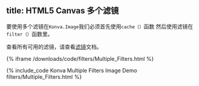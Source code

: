 title: HTML5 Canvas 多个滤镜
---
要使用多个滤镜在`Konva.Image`我们必须首先使用`cache（）`函数
然后使用滤镜在`filter（）`函数里。       

查看所有可用的滤镜，请查看[滤镜](https://konvajs.github.io/api/Konva.Filters.html)文档。 


{% iframe /downloads/code/filters/Multiple_Filters.html %}

{% include_code Konva Multiple Filters Image Demo filters/Multiple_Filters.html %}